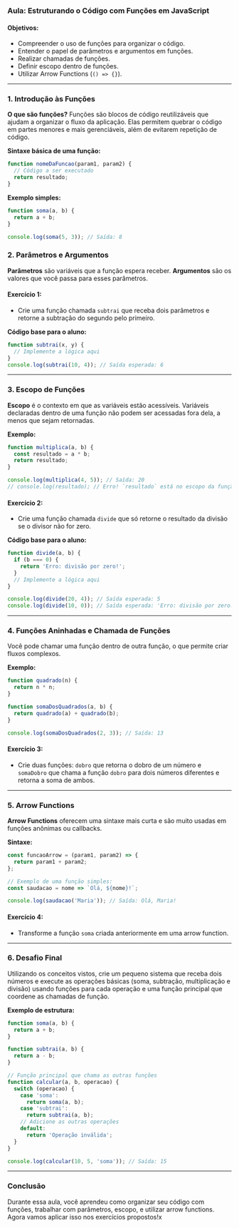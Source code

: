 ### Aula: Estruturando o Código com Funções em JavaScript

#### Objetivos:
- Compreender o uso de funções para organizar o código.
- Entender o papel de parâmetros e argumentos em funções.
- Realizar chamadas de funções.
- Definir escopo dentro de funções.
- Utilizar Arrow Functions (`() => {}`).

---

### 1. Introdução às Funções

**O que são funções?**
Funções são blocos de código reutilizáveis que ajudam a organizar o fluxo da aplicação. Elas permitem quebrar o código em partes menores e mais gerenciáveis, além de evitarem repetição de código.

**Sintaxe básica de uma função:**

```javascript
function nomeDaFuncao(param1, param2) {
  // Código a ser executado
  return resultado;
}
```

**Exemplo simples:**

```javascript
function soma(a, b) {
  return a + b;
}

console.log(soma(5, 3)); // Saída: 8
```

### 2. Parâmetros e Argumentos

**Parâmetros** são variáveis que a função espera receber. **Argumentos** são os valores que você passa para esses parâmetros.

#### Exercício 1:
- Crie uma função chamada `subtrai` que receba dois parâmetros e retorne a subtração do segundo pelo primeiro.

**Código base para o aluno:**

```javascript
function subtrai(x, y) {
  // Implemente a lógica aqui
}
console.log(subtrai(10, 4)); // Saída esperada: 6
```

---

### 3. Escopo de Funções

**Escopo** é o contexto em que as variáveis estão acessíveis. Variáveis declaradas dentro de uma função não podem ser acessadas fora dela, a menos que sejam retornadas.

**Exemplo:**

```javascript
function multiplica(a, b) {
  const resultado = a * b;
  return resultado;
}

console.log(multiplica(4, 5)); // Saída: 20
// console.log(resultado); // Erro! `resultado` está no escopo da função.
```

#### Exercício 2:
- Crie uma função chamada `divide` que só retorne o resultado da divisão se o divisor não for zero.

**Código base para o aluno:**

```javascript
function divide(a, b) {
  if (b === 0) {
    return 'Erro: divisão por zero!';
  }
  // Implemente a lógica aqui
}

console.log(divide(20, 4)); // Saída esperada: 5
console.log(divide(10, 0)); // Saída esperada: 'Erro: divisão por zero!'
```

---

### 4. Funções Aninhadas e Chamada de Funções

Você pode chamar uma função dentro de outra função, o que permite criar fluxos complexos.

**Exemplo:**

```javascript
function quadrado(n) {
  return n * n;
}

function somaDosQuadrados(a, b) {
  return quadrado(a) + quadrado(b);
}

console.log(somaDosQuadrados(2, 3)); // Saída: 13
```

#### Exercício 3:
- Crie duas funções: `dobro` que retorna o dobro de um número e `somaDobro` que chama a função `dobro` para dois números diferentes e retorna a soma de ambos.

---

### 5. Arrow Functions

**Arrow Functions** oferecem uma sintaxe mais curta e são muito usadas em funções anônimas ou callbacks.

**Sintaxe:**

```javascript
const funcaoArrow = (param1, param2) => {
  return param1 + param2;
};

// Exemplo de uma função simples:
const saudacao = nome => `Olá, ${nome}!`;

console.log(saudacao('Maria')); // Saída: Olá, Maria!
```

#### Exercício 4:
- Transforme a função `soma` criada anteriormente em uma arrow function.

---

### 6. Desafio Final

Utilizando os conceitos vistos, crie um pequeno sistema que receba dois números e execute as operações básicas (soma, subtração, multiplicação e divisão) usando funções para cada operação e uma função principal que coordene as chamadas de função.

**Exemplo de estrutura:**

```javascript
function soma(a, b) {
  return a + b;
}

function subtrai(a, b) {
  return a - b;
}

// Função principal que chama as outras funções
function calcular(a, b, operacao) {
  switch (operacao) {
    case 'soma':
      return soma(a, b);
    case 'subtrai':
      return subtrai(a, b);
    // Adicione as outras operações
    default:
      return 'Operação inválida';
  }
}

console.log(calcular(10, 5, 'soma')); // Saída: 15
```

---

### Conclusão

Durante essa aula, você aprendeu como organizar seu código com funções, trabalhar com parâmetros, escopo, e utilizar arrow functions. Agora vamos aplicar isso nos exercícios propostos!x